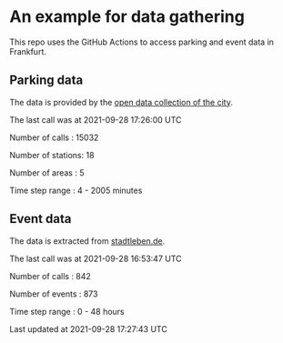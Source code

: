 # An example for data gathering

This repo uses the GitHub Actions to access parking and event data in Frankfurt.

## Parking data
The data is provided by the [open data collection of the city](https://www.offenedaten.frankfurt.de/).

The last call was at 2021-09-28 17:26:00 UTC

Number of calls   : 15032

Number of stations:    18

Number of areas   :     5

Time step range   :     4 -  2005 minutes


## Event data
The data is extracted from [stadtleben.de](https://stadtleben.de/frankfurt/).

The last call was at 2021-09-28 16:53:47 UTC

Number of calls   : 842

Number of events  : 873

Time step range   :   0 -  48 hours


Last updated at 2021-09-28 17:27:43 UTC
